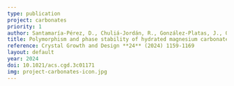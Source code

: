 ```yaml
---
type: publication
project: carbonates
priority: 1
author: Santamaría-Pérez, D., Chuliá-Jordán, R., González-Platas, J., Otero-de-la-Roza, A., Ruiz-Fuertes, J., Pellicer-Porres, J., Oliva, R., Popescu, C.
title: Polymorphism and phase stability of hydrated magnesium carbonate nesquehonite MgCO3&middot;3H2O&colon; negative axial compressibility and thermal expansion in a cementitious material
reference: Crystal Growth and Design **24** (2024) 1159-1169
layout: default
year: 2024
doi: 10.1021/acs.cgd.3c01171
img: project-carbonates-icon.jpg
---
```

